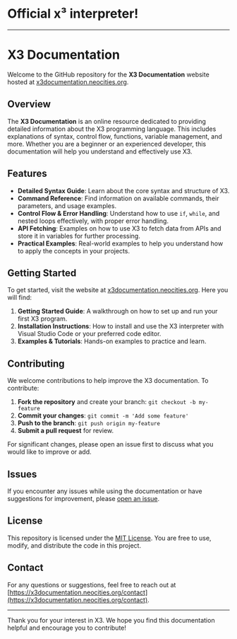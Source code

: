 # Official x³ interpreter!
--------------------------

# X3 Documentation

Welcome to the GitHub repository for the **X3 Documentation** website hosted at [x3documentation.neocities.org](https://x3documentation.neocities.org).

## Overview

The **X3 Documentation** is an online resource dedicated to providing detailed information about the X3 programming language. This includes explanations of syntax, control flow, functions, variable management, and more. Whether you are a beginner or an experienced developer, this documentation will help you understand and effectively use X3.

## Features

- **Detailed Syntax Guide**: Learn about the core syntax and structure of X3.
- **Command Reference**: Find information on available commands, their parameters, and usage examples.
- **Control Flow & Error Handling**: Understand how to use `if`, `while`, and nested loops effectively, with proper error handling.
- **API Fetching**: Examples on how to use X3 to fetch data from APIs and store it in variables for further processing.
- **Practical Examples**: Real-world examples to help you understand how to apply the concepts in your projects.

## Getting Started

To get started, visit the website at [x3documentation.neocities.org](https://x3documentation.neocities.org). Here you will find:

1. **Getting Started Guide**: A walkthrough on how to set up and run your first X3 program.
2. **Installation Instructions**: How to install and use the X3 interpreter with Visual Studio Code or your preferred code editor.
3. **Examples & Tutorials**: Hands-on examples to practice and learn.

## Contributing

We welcome contributions to help improve the X3 documentation. To contribute:

1. **Fork the repository** and create your branch: `git checkout -b my-feature`
2. **Commit your changes**: `git commit -m 'Add some feature'`
3. **Push to the branch**: `git push origin my-feature`
4. **Submit a pull request** for review.

For significant changes, please open an issue first to discuss what you would like to improve or add.

## Issues

If you encounter any issues while using the documentation or have suggestions for improvement, please [open an issue](https://github.com/your-username/x3documentation/issues).

## License

This repository is licensed under the [MIT License](LICENSE). You are free to use, modify, and distribute the code in this project.

## Contact

For any questions or suggestions, feel free to reach out at [https://x3documentation.neocities.org/contact](https://x3documentation.neocities.org/contact).

---

Thank you for your interest in X3. We hope you find this documentation helpful and encourage you to contribute!
